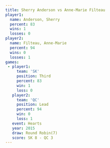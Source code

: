 ```yaml
---
title: Sherry Anderson vs Anne-Marie Filteau
player1:                   
  name: Anderson, Sherry   
  percent: 83              
  wins: 1                  
  losses: 0                
player2:                   
  name: Filteau, Anne-Marie
  percent: 94              
  wins: 0                  
  losses: 1                
games:
 - player1:         
     team: 'SK'     
     position: Third
     percent: 83    
     win: 1         
     loss: 0        
   player2:        
     team: 'QC'    
     position: Lead
     percent: 94   
     win: 0        
     loss: 1       
   event: Hearts       
   year: 2015          
   draw: Round Robin(7)
   score: SK 8 - QC 3  
---
```

